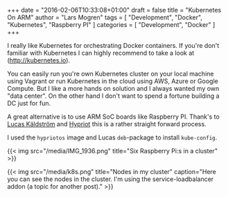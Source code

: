 +++
date = "2016-02-06T10:33:08+01:00"
draft = false
title = "Kubernetes On ARM"
author = "Lars Mogren"
tags = [ "Development", "Docker", "Kubernetes", "Raspberry PI" ]
categories = [ "Development", "Docker" ]
+++

I really like Kubernetes for orchestrating Docker containers. If you're don't
familiar with Kubernetes I can highly recommend to take a look at
(http://kubernetes.io).
<!--more-->

You can easily run you're own Kubernetes cluster on your local machine using
Vagrant or run Kubernetes in the cloud using AWS, Azure or Google Compute.
But I like a more hands on solution and I always wanted my own "data center".
On the other hand I don't want to spend a fortune building a DC just for fun.

A great alternative is to use ARM SoC boards like Raspberry PI. Thank's to
[Lucas Käldström](https://github.com/luxas) and
[Hypriot](http://blog.hypriot.com/) this is a rather straight forward process.

I used the `hypriotos` image and Lucas `deb`-package to install `kube-config`.

{{< img src="/media/IMG_1936.png" title="Six Raspberry Pi:s in a cluster" >}}

{{< img src="/media/k8s.png" title="Nodes in my cluster" caption="Here you can see the nodes in the cluster. I'm using the service-loadbalancer addon (a topic for another post)." >}}
